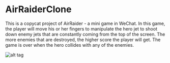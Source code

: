 AirRaiderClone
==============

This is a copycat project of AirRaider - a mini game in WeChat. In this game, the player will move his or her fingers to manipulate the hero jet 
to shoot down enemy jets that are constantly coming from the top of the screen. The more enemies that are destroyed, the higher score the player will get.
The game is over when the hero collides with any of the enemies.


![alt tag](https://cloud.githubusercontent.com/assets/8778657/4281734/90e40f16-3d47-11e4-8898-38b20fc33afc.png)
